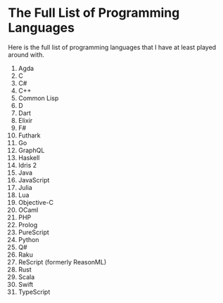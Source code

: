 # The Full List of Programming Languages

Here is the full list of programming languages that I have at least played around with.

1. Agda
2. C
3. C#
4. C++
5. Common Lisp
6. D
7. Dart
8. Elixir
9. F#
10. Futhark
11. Go
12. GraphQL
13. Haskell
14. Idris 2
15. Java
16. JavaScript
17. Julia
18. Lua
19. Objective-C
20. OCaml
21. PHP
22. Prolog
23. PureScript
24. Python
25. Q#
26. Raku
27. ReScript (formerly ReasonML)
28. Rust
29. Scala
30. Swift
31. TypeScript

